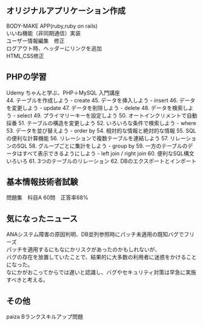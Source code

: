 ## オリジナルアプリケーション作成
BODY-MAKE APP(ruby,ruby on rails)    
いいね機能（非同期通信）実装  
ユーザー情報編集　修正  
ログアウト時、ヘッダーにリンクを追加  
HTML,CSS修正  

## PHPの学習
Udemy ちゃんと学ぶ、PHP＋MySQL 入門講座  
44.  テーブルを作成しよう - create
45.  データを挿入しよう - insert
46.  データを変更しよう - update
47.  データを削除しよう - delete
48.  データを検索しよう - select
49.  プライマリーキーを設定しよう
50.  オートインクリメントで自動採番
51.  テーブルの構造を変更しよう
52.  いろいろな条件で検索しよう - where
53.  データを並び替えよう - order by
54.  相対的な情報と絶対的な情報
55.  SQLの便利な計算機能
56.  リレーションで複数テーブルを連結しよう
57.  リレーションのSQL
58.  グループごとに集計をしよう - group by
59.  一方のテーブルのデータはすべて表示できるようにしよう - left join / right join
60.  便利なSQL構文いろいろ
61.  3つのテーブルのリレーション
62.  DBのエクスポートとインポート
 

## 基本情報技術者試験
問題集　科目A 60問　正答率68%  

## 気になったニュース  
ANAシステム障害の原因判明、DB並列参照時にパッチ未適用の既知バグでフリーズ  
パッチを適用するにもなにかリスクがあったのかもしれないが、  
バグの存在を放置していたことで、結果的に大多数の利用者に迷惑をかけることになった。  
なにかがおこってからでは遅いと認識し、バグやセキュリティ対策は早急に実施すべきと考える。  

## その他
paiza Bランクスキルアップ問題  
